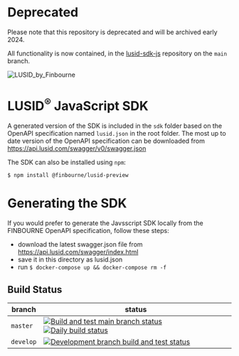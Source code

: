 # Deprecated

Please note that this repository is deprecated and will be archived early 2024.

All functionality is now contained, in the [lusid-sdk-js](https://github.com/finbourne/lusid-sdk-js) repository on the `main` branch.

![LUSID_by_Finbourne](https://content.finbourne.com/LUSID_repo.png)

# LUSID<sup>®</sup> JavaScript SDK

A generated version of the SDK is included in the `sdk` folder based on the OpenAPI specification named `lusid.json` in the root folder.  The most up to date version of the OpenAPI specification can be downloaded from https://api.lusid.com/swagger/v0/swagger.json

The SDK can also be installed using `npm`:

```
$ npm install @finbourne/lusid-preview
```

# Generating the SDK
If you would prefer to generate the Javsscript SDK locally from the FINBOURNE OpenAPI specification, follow these steps:

- download the latest swagger.json file from https://api.lusid.com/swagger/index.html
- save it in this directory as lusid.json
- run `$ docker-compose up && docker-compose rm -f`
 
 ## Build Status

| branch | status |
| --- | --- |
| `master` |  [![Build and test main branch status](https://github.com/finbourne/lusid-sdk-js-preview/actions/workflows/build-and-test.yaml/badge.svg)](https://github.com/finbourne/lusid-sdk-js-preview/actions/workflows/build-and-test.yaml) [![Daily build status](https://github.com/finbourne/lusid-sdk-js-preview/actions/workflows/cron.yaml/badge.svg)](https://github.com/finbourne/lusid-sdk-js-preview/actions/workflows/build-and-test-branches.yaml)|
| `develop` | [![Development branch build and test status](https://github.com/finbourne/lusid-sdk-js-preview/actions/workflows/build-and-test-branches.yaml/badge.svg)](https://travis-ci.org/finbourne/lusid-sdk-js) |
